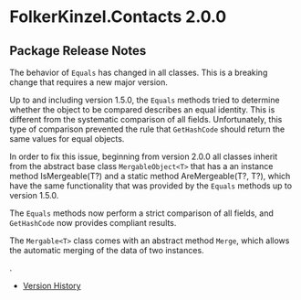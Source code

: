 # FolkerKinzel.Contacts 2.0.0
## Package Release Notes

The behavior of `Equals` has changed in all classes. This is a breaking change that requires a new major version.

Up to and including version 1.5.0, the `Equals` methods tried to determine whether the object to be compared describes
 an equal identity. This is different from the systematic comparison of all fields. Unfortunately, this type of 
comparison prevented the rule that `GetHashCode` should return the same values for equal objects.

In order to fix this issue, beginning from version 2.0.0 all classes inherit from the abstract base class `MergableObject<T>`
that has a an instance method IsMergeable(T?) and a static method AreMergeable(T?, T?), which have the same 
functionality that was provided by the `Equals` methods up to version 1.5.0.

The `Equals` methods now perform a strict comparison of all fields, and `GetHashCode` now provides compliant results.

The `Mergable<T>` class comes with an abstract method `Merge`, which allows the automatic merging of the data of two 
instances.

.

- [Version History](https://github.com/FolkerKinzel/Contacts/releases)
